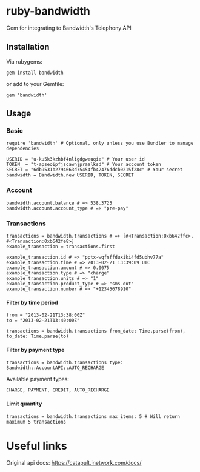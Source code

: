 # ruby-bandwidth

Gem for integrating to Bandwidth's Telephony API


## Installation

Via rubygems:

    gem install bandwidth

or add to your Gemfile:

    gem 'bandwidth'

## Usage

### Basic

    require 'bandwidth' # Optional, only unless you use Bundler to manage dependencies

    USERID = "u-ku5k3kzhbf4nligdgweuqie" # Your user id
    TOKEN  = "t-apseoipfjscawnjpraalksd" # Your account token
    SECRET = "6db9531b2794663d75454fb42476ddcb0215f28c" # Your secret
    bandwidth = Bandwidth.new USERID, TOKEN, SECRET

### Account

    bandwidth.account.balance # => 538.3725
    bandwidth.account.account_type # => "pre-pay"

### Transactions

    transactions = bandwidth.transactions # => [#<Transaction:0xb642ffc>, #<Transaction:0xb642fe8>]
    example_transaction = transactions.first

    example_transaction.id # => "pptx-wqfnffduxiki4fd5ubhv77a"
    example_transaction.time # => 2013-02-21 13:39:09 UTC
    example_transaction.amount # => 0.0075
    example_transaction.type # => "charge"
    example_transaction.units # => "1"
    example_transaction.product_type # => "sms-out"
    example_transaction.number # => "+12345678910"

#### Filter by time period

    from = "2013-02-21T13:38:00Z"
    to = "2013-02-21T13:40:00Z"

    transactions = bandwidth.transactions from_date: Time.parse(from), to_date: Time.parse(to)

#### Filter by payment type

    transactions = bandwidth.transactions type: Bandwidth::AccountAPI::AUTO_RECHARGE

Available payment types:

    CHARGE, PAYMENT, CREDIT, AUTO_RECHARGE

#### Limit quantity

    transactions = bandwidth.transactions max_items: 5 # Will return maximum 5 transactions


Useful links
============

Original api docs: https://catapult.inetwork.com/docs/
